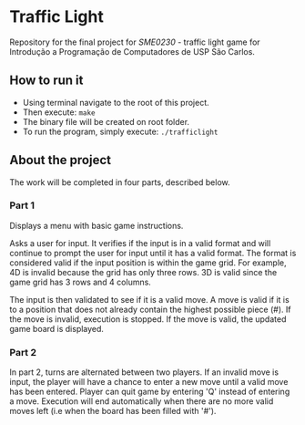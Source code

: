 # Traffic Light

Repository for the final project for *SME0230* - traffic light game for
Introdução a Programação de Computadores de USP São Carlos.

## How to run it

* Using terminal navigate to the root of this project.
* Then execute: ```make```
* The binary file will be created on root folder. 
* To run the program, simply execute: ```./trafficlight```

## About the project

The work will be completed in four parts, described below.

### Part 1

Displays a menu with basic game instructions.

Asks a user for input. It verifies if the input is in a valid format and will
continue to prompt the user for input until it has a valid format. The format
is considered valid if the input position is within the game grid. For example,
4D is invalid because the grid has only three rows. 3D is valid since the game
grid has 3 rows and 4 columns.

The input is then validated to see if it is a valid move. A move is valid if it
is to a position that does not already contain the highest possible piece (#).
If the move is invalid, execution is stopped. If the move is valid, the
updated game board is displayed.

### Part 2

In part 2, turns are alternated between two players. If an invalid move is input, 
the player will have a chance to enter a new move until a valid move has been 
entered. Player can quit game by entering 'Q' instead of entering a move. 
Execution will end automatically when there are no more valid moves left (i.e 
when the board has been filled with '#'). 